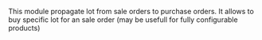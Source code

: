 This module propagate lot from sale orders to purchase orders. It allows
to buy specific lot for an sale order (may be usefull for fully
configurable products)
